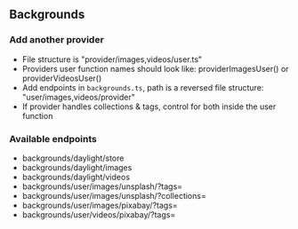 ## Backgrounds

### Add another provider

-   File structure is "provider/images,videos/user.ts"
-   Providers user function names should look like: providerImagesUser() or providerVideosUser()
-   Add endpoints in `backgrounds.ts`, path is a reversed file structure: "user/images,videos/provider"
-   If provider handles collections & tags, control for both inside the user function

### Available endpoints

-   backgrounds/daylight/store
-   backgrounds/daylight/images
-   backgrounds/daylight/videos
-   backgrounds/user/images/unsplash/?tags=
-   backgrounds/user/images/unsplash/?collections=
-   backgrounds/user/images/pixabay/?tags=
-   backgrounds/user/videos/pixabay/?tags=
